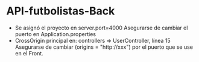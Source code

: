 # API-futbolistas-Back
- Se asignó el proyecto en server.port=4000
  Asegurarse de cambiar el puerto en Application.properties
- CrossOrigin principal en: controllers => UserController, línea 15
  Asegurarse de cambiar (origins = "http://xxx") por el puerto que se use en el Front.
